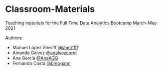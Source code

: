 # Classroom-Materials
Teaching materials for the Full Time Data Analytics Bootcamp March-May 2021

Authors:

 * Manuel López Sheriff [@sheriffff](https://github.com/sheriffff)
 * Amanda Galvez [@agalvezcorell](https://github.com/agalvezcorell)
 * Ana García [@AnaAGG](https://github.com/AnaAGG)
 * Fernando Costa [@breogann](https://github.com/breogann)
 
